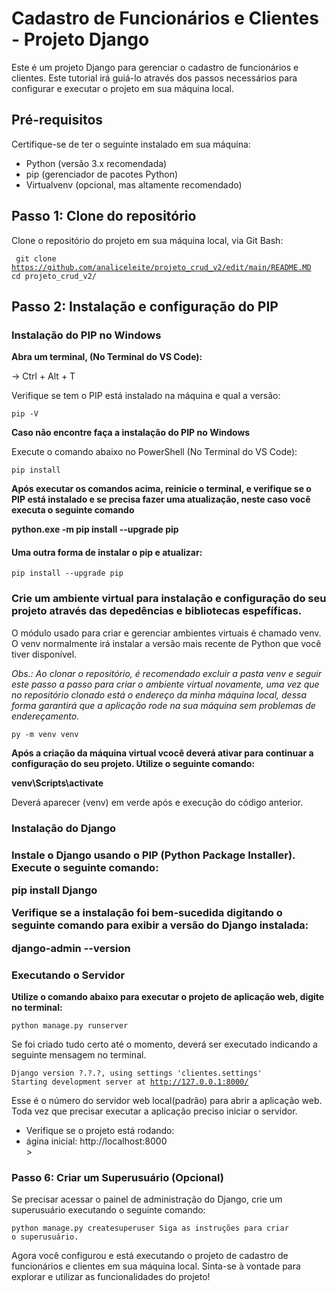 <h1> Cadastro de Funcionários e Clientes - Projeto Django </h1>

Este é um projeto Django para gerenciar o cadastro de funcionários e clientes. Este tutorial irá guiá-lo através dos
passos necessários para configurar e executar o projeto em sua máquina local.

<h2> Pré-requisitos </h2>

Certifique-se de ter o seguinte instalado em sua máquina:

<ul>
    <li>
        Python (versão 3.x recomendada)
    </li>
    <li>
        pip (gerenciador de pacotes Python)
    </li>
    <li>
        Virtualvenv (opcional, mas altamente recomendado)
    </li>
</ul>

<h2> Passo 1: Clone do repositório </h2>

Clone o repositório do projeto em sua máquina local, via Git Bash:


<code> git clone https://github.com/analiceleite/projeto_crud_v2/edit/main/README.MD
cd projeto_crud_v2/ </code>


<h2>Passo 2: Instalação e configuração do PIP </h2>


<h3> Instalação do PIP no Windows </h3>

<strong>Abra um terminal, (No Terminal do VS Code): </strong>

-> Ctrl + Alt + T

Verifique se tem o PIP está instalado na máquina e qual a versão:

<code>pip -V</code>

<strong>Caso não encontre faça a instalação do PIP no Windows</strong>

Execute o comando abaixo no PowerShell (No Terminal do VS Code):

<code>pip install</code>

<strong>Após executar os comandos acima, reinicie o terminal, e verifique se o PIP está instalado e se precisa fazer uma
    atualização, neste caso você executa o seguinte comando</strong>

<strong>python.exe -m pip install --upgrade pip</strong>

<h4>Uma outra forma de instalar o pip e atualizar:</h4>

<code>pip install --upgrade pip</code>

<h3>Crie um ambiente virtual para instalação e configuração do seu projeto através das depedências e bibliotecas
    espefíficas.</h3>

O módulo usado para criar e gerenciar ambientes virtuais é chamado venv. O venv normalmente irá instalar a versão mais
recente de Python que você tiver disponível.

<i> Obs.: Ao clonar o repositório, é recomendado excluir a pasta venv e seguir este passo a passo para criar o ambiente
    virtual novamente, uma vez que no repositório clonado está o endereço da minha máquina local, dessa forma garantirá
    que a aplicação rode na sua máquina sem problemas de endereçamento. </i>

<code>py -m venv venv</code>

<strong>Após a criação da máquina virtual vcocê deverá ativar para continuar a configuração do seu projeto. Utilize o
    seguinte comando:</strong>

<strong>venv\Scripts\activate</strong>

Deverá aparecer (venv) em verde após e execução do código anterior.

<h3>Instalação do Django<h3>

<strong>Instale o Django usando o PIP (Python Package Installer). Execute o seguinte comando:</strong>

<strong>pip install Django</strong>

<strong>Verifique se a instalação foi bem-sucedida digitando o seguinte comando para exibir a versão do Django
instalada:</strong>

<strong>django-admin --version</strong>

<h3>Executando o Servidor</h3>

<strong>Utilize o comando abaixo para executar o projeto de aplicação web, digite no terminal:</strong>

<code>python manage.py runserver </code>

Se foi criado tudo certo até o momento, deverá ser executado indicando a seguinte mensagem no terminal.

<code>Django version ?.?.?, using settings 'clientes.settings'
Starting development server at http://127.0.0.1:8000/
</code>

Esse é o número do servidor web local(padrão) para abrir a aplicação web. Toda vez que precisar executar a
aplicação preciso iniciar o servidor.

<ul>
    <li>
        Verifique se o projeto está rodando:
    </li>
    <li>
        ágina inicial: http://localhost:8000
    </li>>
</ul>

<h3>Passo 6: Criar um Superusuário (Opcional)</h3>

Se precisar acessar o painel de administração do Django, crie um superusuário executando o seguinte comando:

<code>python manage.py createsuperuser
      Siga as instruções para criar o superusuário.</code>

Agora você configurou e está executando o projeto de cadastro de funcionários e clientes em sua máquina local.
Sinta-se à vontade para explorar e utilizar as funcionalidades do projeto!
